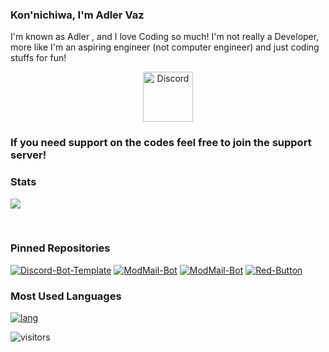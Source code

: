 ### Kon'nichiwa, I'm Adler Vaz

I'm known as Adler , and I love Coding so much!
I'm not really a Developer, more like I'm an aspiring engineer (not computer engineer) and just coding stuffs for fun!

<div align="center">
  <a href="https://discord.gg/5WqRQYVnjX">
    <img src="https://user-images.githubusercontent.com/59381835/92191514-d649ad80-ee18-11ea-9bc4-e95c7a122a99.png" alt="Discord" width="80"/>
  </a>
</div>

### If you need support on the codes feel free to join the support server!
### Stats

<a href='https://github.com/AdlerVaz/'> <img src='https://github-readme-stats.vercel.app/api?username=AdlerVaz&count_private=true&show_icons=true&theme=nightowl'> </a>

<p></br></p>

### Pinned Repositories

[![Discord-Bot-Template](https://github-readme-stats.vercel.app/api/pin/?username=AdlerVaz&repo=Discord-Bot-Template&theme=nightowl)](https://github.com/AdlerVaz/Discord-Bot-Template)
[![ModMail-Bot](https://github-readme-stats.vercel.app/api/pin/?username=AdlerVaz&repo=JS&theme=nightowl)](https://github.com/AdlerVaz/JS)
[![ModMail-Bot](https://github-readme-stats.vercel.app/api/pin/?username=AdlerVaz&repo=ModMail-Bot&theme=nightowl)](https://github.com/AdlerVaz/ModMail-Bot)
[![Red-Button](https://github-readme-stats.vercel.app/api/pin/?username=AdlerVaz&repo=Red-Button&theme=nightowl)](https://github.com/AdlerVaz/Red-Button)
### Most Used Languages

[![lang](https://github-readme-stats.vercel.app/api/top-langs/?username=AdlerVaz&layout=compact&theme=nightowl)](https://github.com/AdlerVaz)

![visitors](https://visitor-badge.laobi.icu/badge?page_id=AdlerVaz)
